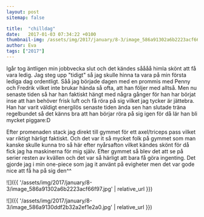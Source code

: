 ```yaml
---
layout: post
sitemap: false

title:  "chilldag"
date:   2017-01-03 07:34:22 +0100
thumbnail-img: /assets/img/2017/january/8-3/image_586a91302a6b2223acf66f97.jpg
author: Eva
tags: ["2017"]
---
```


Igår tog äntligen min jobbvecka slut och det kändes såååå himla skönt att få vara ledig. Jag steg upp "tidigt" så jag skulle hinna ta vara på min första lediga dag ordentligt. Såå jag började dagen med en prommis med Penny och Fredrik vilket inte brukar hända så ofta, att han följer med alltså. Men nu senaste tiden så har han faktiskt hängt med några gånger för han har börjat inse att han behöver frisk luft och få röra på sig vilket jag tycker är jättebra. Han har varit väldigt energilös senaste tiden ända sen han slutade träna regelbundet så det känns bra att han börjar röra på sig igen för då lär han bli mycket piggare:D 

Efter promenaden stack jag direkt till gymmet för ett axel/triceps pass vilket var riktigt härligt faktiskt. Och det var it så mycket folk på gymmet som man kanske skulle kunna tro så här efter nyårsafton vilket kändes skönt för då fick jag ha maskinerna för mig själv. Efter gymmet så blev det att se på serier resten av kvällen och det var så härligt att bara få göra ingenting. Det gjorde jag i min one-piece som jag it använt på evigheter men det var gode nice att få ha på sig den^^

![]({{ '/assets/img/2017/january/8-3/image_586a91302a6b2223acf66f97.jpg'  | relative_url }})

![]({{ '/assets/img/2017/january/8-3/image_586a9130ddf2b32a2ef1e2a0.jpg'  | relative_url }})

